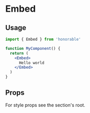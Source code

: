 # Embed

## Usage

```jsx
import { Embed } from 'honorable'

function MyComponent() {
  return (
    <Embed>
      Hello world
    </Embed>
  )
}
```

## Props

For style props see the section's root.
